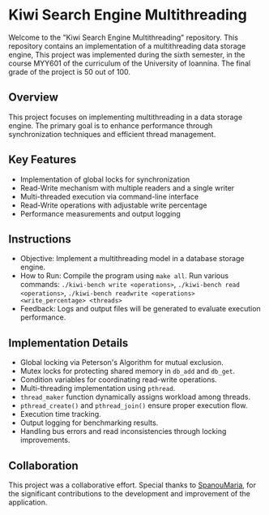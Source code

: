 # Kiwi Search Engine Multithreading
Welcome to the "Kiwi Search Engine Multithreading" repository. This repository contains an implementation of a multithreading data storage engine,
This project was implemented during the sixth semester, in the course MYY601 of the curriculum of the University of Ioannina. The final grade of the
project is 50 out of 100.



## Overview
This project focuses on implementing multithreading in a data storage engine. The primary goal is to enhance performance through synchronization techniques
and efficient thread management.



## Key Features
- Implementation of global locks for synchronization
- Read-Write mechanism with multiple readers and a single writer
- Multi-threaded execution via command-line interface
- Read-Write operations with adjustable write percentage
- Performance measurements and output logging



## Instructions
- Objective: Implement a multithreading model in a database storage engine.
- How to Run: Compile the program using `make all`. Run various commands: `./kiwi-bench write <operations>`,
  `./kiwi-bench read <operations>`, `./kiwi-bench readwrite <operations> <write_percentage> <threads>`
- Feedback: Logs and output files will be generated to evaluate execution performance.



## Implementation Details
- Global locking via Peterson's Algorithm for mutual exclusion.
- Mutex locks for protecting shared memory in `db_add` and `db_get`.
- Condition variables for coordinating read-write operations.
- Multi-threading implementation using `pthread`.
- `thread_maker` function dynamically assigns workload among threads.
- `pthread_create()` and `pthread_join()` ensure proper execution flow.
- Execution time tracking.
- Output logging for benchmarking results.
- Handling bus errors and read inconsistencies through locking improvements.



## Collaboration
This project was a collaborative effort. Special thanks to [SpanouMaria](https://github.com/SpanouMaria), for the significant contributions to the development
and improvement of the application.
